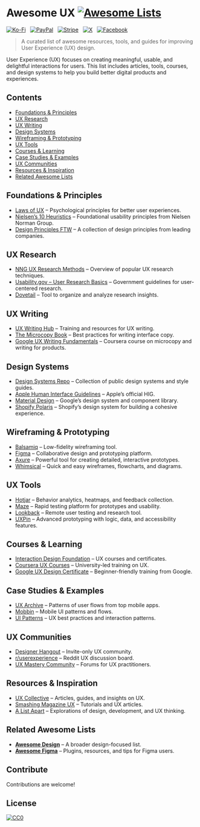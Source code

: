 # Awesome UX [![Awesome Lists](https://srv-cdn.himpfen.io/badges/awesome-lists/awesomelists-flat.svg)](https://github.com/awesomelistsio/awesome)

[![Ko-Fi](https://srv-cdn.himpfen.io/badges/kofi/kofi-flat.svg)](https://ko-fi.com/awesomelists) &nbsp; [![PayPal](https://srv-cdn.himpfen.io/badges/paypal/paypal-flat.svg)](https://www.paypal.com/donate/?hosted_button_id=3LLKRXJU44EJJ) &nbsp; [![Stripe](https://srv-cdn.himpfen.io/badges/stripe/stripe-flat.svg)](https://tinyurl.com/e8ymxdw3) &nbsp; [![X](https://srv-cdn.himpfen.io/badges/twitter/twitter-flat.svg)](https://x.com/ListsAwesome) &nbsp; [![Facebook](https://srv-cdn.himpfen.io/badges/facebook-pages/facebook-pages-flat.svg)](https://www.facebook.com/awesomelists)

> A curated list of awesome resources, tools, and guides for improving User Experience (UX) design.

User Experience (UX) focuses on creating meaningful, usable, and delightful interactions for users. This list includes articles, tools, courses, and design systems to help you build better digital products and experiences.

## Contents

- [Foundations & Principles](#foundations--principles)
- [UX Research](#ux-research)
- [UX Writing](#ux-writing)
- [Design Systems](#design-systems)
- [Wireframing & Prototyping](#wireframing--prototyping)
- [UX Tools](#ux-tools)
- [Courses & Learning](#courses--learning)
- [Case Studies & Examples](#case-studies--examples)
- [UX Communities](#ux-communities)
- [Resources & Inspiration](#resources--inspiration)
- [Related Awesome Lists](#related-awesome-lists)

## Foundations & Principles

- [Laws of UX](https://lawsofux.com/) – Psychological principles for better user experiences.
- [Nielsen’s 10 Heuristics](https://www.nngroup.com/articles/ten-usability-heuristics/) – Foundational usability principles from Nielsen Norman Group.
- [Design Principles FTW](https://principles.design/) – A collection of design principles from leading companies.

## UX Research

- [NNG UX Research Methods](https://www.nngroup.com/articles/which-ux-research-methods/) – Overview of popular UX research techniques.
- [Usability.gov – User Research Basics](https://www.usability.gov/what-and-why/user-research.html) – Government guidelines for user-centered research.
- [Dovetail](https://dovetailapp.com/) – Tool to organize and analyze research insights.

## UX Writing

- [UX Writing Hub](https://uxwritinghub.com/) – Training and resources for UX writing.
- [The Microcopy Book](https://www.microcopybook.com/) – Best practices for writing interface copy.
- [Google UX Writing Fundamentals](https://www.coursera.org/learn/ux-writing) – Coursera course on microcopy and writing for products.

## Design Systems

- [Design Systems Repo](https://designsystemsrepo.com/) – Collection of public design systems and style guides.
- [Apple Human Interface Guidelines](https://developer.apple.com/design/human-interface-guidelines/) – Apple’s official HIG.
- [Material Design](https://material.io/design) – Google’s design system and component library.
- [Shopify Polaris](https://polaris.shopify.com/) – Shopify’s design system for building a cohesive experience.

## Wireframing & Prototyping

- [Balsamiq](https://balsamiq.com/) – Low-fidelity wireframing tool.
- [Figma](https://www.figma.com/) – Collaborative design and prototyping platform.
- [Axure](https://www.axure.com/) – Powerful tool for creating detailed, interactive prototypes.
- [Whimsical](https://whimsical.com/) – Quick and easy wireframes, flowcharts, and diagrams.

## UX Tools

- [Hotjar](https://www.hotjar.com/) – Behavior analytics, heatmaps, and feedback collection.
- [Maze](https://maze.co/) – Rapid testing platform for prototypes and usability.
- [Lookback](https://lookback.io/) – Remote user testing and research tool.
- [UXPin](https://www.uxpin.com/) – Advanced prototyping with logic, data, and accessibility features.

## Courses & Learning

- [Interaction Design Foundation](https://www.interaction-design.org/) – UX courses and certificates.
- [Coursera UX Courses](https://www.coursera.org/browse/information-technology/user-experience) – University-led training on UX.
- [Google UX Design Certificate](https://grow.google/certificates/ux-design/) – Beginner-friendly training from Google.

## Case Studies & Examples

- [UX Archive](https://uxarchive.com/) – Patterns of user flows from top mobile apps.
- [Mobbin](https://mobbin.com/) – Mobile UI patterns and flows.
- [UI Patterns](https://ui-patterns.com/) – UX best practices and interaction patterns.

## UX Communities

- [Designer Hangout](https://designerhangout.co/) – Invite-only UX community.
- [r/userexperience](https://www.reddit.com/r/userexperience/) – Reddit UX discussion board.
- [UX Mastery Community](https://community.uxmastery.com/) – Forums for UX practitioners.

## Resources & Inspiration

- [UX Collective](https://uxdesign.cc/) – Articles, guides, and insights on UX.
- [Smashing Magazine UX](https://www.smashingmagazine.com/category/uxdesign/) – Tutorials and UX articles.
- [A List Apart](https://alistapart.com/) – Explorations of design, development, and UX thinking.

## Related Awesome Lists

- **[Awesome Design](https://github.com/awesomelistsio/awesome-design)** – A broader design-focused list.
- **[Awesome Figma](https://github.com/awesomelistsio/awesome-figma)** – Plugins, resources, and tips for Figma users.
  
## Contribute

Contributions are welcome!

## License

[![CC0](https://mirrors.creativecommons.org/presskit/buttons/88x31/svg/by-sa.svg)](http://creativecommons.org/licenses/by-sa/4.0/)

